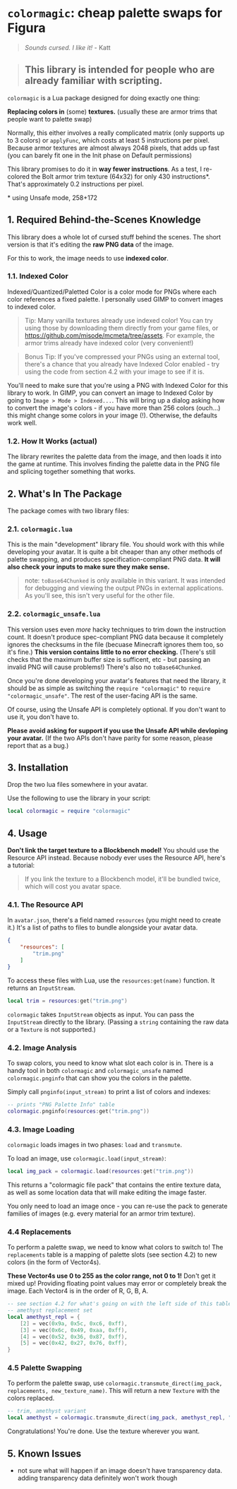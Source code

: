 # `colormagic`: cheap palette swaps for Figura

> *Sounds cursed. I like it!* - Katt

> ## This library is intended for people who are already familiar with scripting.

`colormagic` is a Lua package designed for doing exactly one thing:

**Replacing colors in** (some) **textures.** (usually these are armor trims that people want to palette swap)

Normally, this either involves a really complicated matrix (only supports up to 3 colors) or `applyFunc`, which costs at least 5 instructions per pixel. Because armor textures are almost always 2048 pixels, that adds up fast (you can barely fit one in the Init phase on Default permissions)

This library promises to do it in **way fewer instructions**. As a test, I re-colored the Bolt armor trim texture (64x32) for only 430 instructions\*. That's approximately 0.2 instructions per pixel.

\* using Unsafe mode, 258+172

## 1. Required Behind-the-Scenes Knowledge

This library does a whole lot of cursed stuff behind the scenes. The short version is that it's editing the **raw PNG data** of the image.

For this to work, the image needs to use **indexed color**.

### 1.1. Indexed Color

Indexed/Quantized/Paletted Color is a color mode for PNGs where each color references a fixed palette. I personally used GIMP to convert images to indexed color.

> Tip: Many vanilla textures already use indexed color! You can try using those by downloading them directly from your game files, or https://github.com/misode/mcmeta/tree/assets. For example, the armor trims already have indexed color (very convenient!)

> Bonus Tip: If you've compressed your PNGs using an external tool, there's a chance that you already have Indexed Color enabled - try using the code from section 4.2 with your image to see if it is.

You'll need to make sure that you're using a PNG with Indexed Color for this library to work. In GIMP, you can convert an image to Indexed Color by going to `Image > Mode > Indexed...`. This will bring up a dialog asking how to convert the image's colors - if you have more than 256 colors (ouch...) this might change some colors in your image (!).
Otherwise, the defaults work well.

### 1.2. How It Works (actual)
The library rewrites the palette data from the image, and then loads it into the game at runtime. This involves finding the palette data in the PNG file and splicing together something that works.

## 2. What's In The Package
The package comes with two library files:

### 2.1. `colormagic.lua`
This is the main "development" library file. You should work with this while developing your avatar. It is quite a bit cheaper than any other methods of palette swapping, and produces specification-compliant PNG data. **It will also check your inputs to make sure they make sense.**

> note: `toBase64Chunked` is only available in this variant. It was intended for debugging and viewing the output PNGs in external applications. As you'll see, this isn't very useful for the other file.

### 2.2. `colormagic_unsafe.lua`
This version uses even *more* hacky techniques to trim down the instruction count. It doesn't produce spec-compliant PNG data because it completely ignores the checksums in the file (becuase Minecraft ignores them too, so it's fine.) **This version contains little to no error checking.** (There's still checks that the maximum buffer size is sufficent, etc - but passing an invalid PNG will cause problems!) There's also no `toBase64Chunked`.

Once you're done developing your avatar's features that need the library, it should be as simple as switching the `require "colormagic"` to `require "colormagic_unsafe"`. The rest of the user-facing API is the same.

Of course, using the Unsafe API is completely optional. If you don't want to use it, you don't have to.

**Please avoid asking for support if you use the Unsafe API while devloping your avatar.** (If the two APIs don't have parity for some reason, please report that as a bug.)

## 3. Installation
Drop the two lua files somewhere in your avatar.

Use the following to use the library in your script:
```lua
local colormagic = require "colormagic"
```

## 4. Usage

**Don't link the target texture to a Blockbench model!** You should use the Resource API instead. Because nobody ever uses the Resource API, here's a tutorial:

> If you link the texture to a Blockbench model, it'll be bundled twice, which will cost you avatar space.

### 4.1. The Resource API
In `avatar.json`, there's a field named `resources` (you might need to create it.) It's a list of paths to files to bundle alongside your avatar data.

```json
{
    "resources": [
        "trim.png"
    ]
}
```

To access these files with Lua, use the `resources:get(name)` function. It returns an `InputStream`.

```lua
local trim = resources:get("trim.png")
```

`colormagic` takes `InputStream` objects as input. You can pass the `InputStream` directly to the library. (Passing a `string` containing the raw data or a `Texture` is not supported.)

### 4.2. Image Analysis

To swap colors, you need to know what slot each color is in. There is a handy tool in both `colormagic` and `colormagic_unsafe` named `colormagic.pnginfo` that can show you the colors in the palette.

Simply call `pnginfo(input_stream)` to print a list of colors and indexes:

```lua
-- prints "PNG Palette Info" table
colormagic.pnginfo(resources:get("trim.png"))
```

### 4.3. Image Loading

`colormagic` loads images in two phases: `load` and `transmute`.

To load an image, use `colormagic.load(input_stream)`:

```lua
local img_pack = colormagic.load(resources:get("trim.png"))
```

This returns a "colormagic file pack" that contains the entire texture data, as well as some location data that will make editing the image faster.

You only need to load an image once - you can re-use the pack to generate families of images (e.g. every material for an armor trim texture).

### 4.4 Replacements
To perform a palette swap, we need to know what colors to switch to! The `replacements` table is a mapping of palette slots (see section 4.2) to new colors (in the form of Vector4s).

**These Vector4s use 0 to 255 as the color range, not 0 to 1!** Don't get it mixed up! Providing floating point values may error or completely break the image. Each Vector4 is in the order of R, G, B, A.

```lua
-- see section 4.2 for what's going on with the left side of this table
-- amethyst replacement set
local amethyst_repl = {
    [2] = vec(0x9a, 0x5c, 0xc6, 0xff),
    [3] = vec(0x6c, 0x49, 0xaa, 0xff),
    [4] = vec(0x52, 0x36, 0x87, 0xff),
    [5] = vec(0x42, 0x27, 0x76, 0xff),
}
```

### 4.5 Palette Swapping
To perform the palette swap, use `colormagic.transmute_direct(img_pack, replacements, new_texture_name)`. This will return a new `Texture` with the colors replaced.

```lua
-- trim, amethyst variant
local amethyst = colormagic.transmute_direct(img_pack, amethyst_repl, "amethyst_version")
```

Congratulations! You're done. Use the texture wherever you want.

## 5. Known Issues
* not sure what will happen if an image doesn't have transparency data. adding transparency data definitely won't work though
